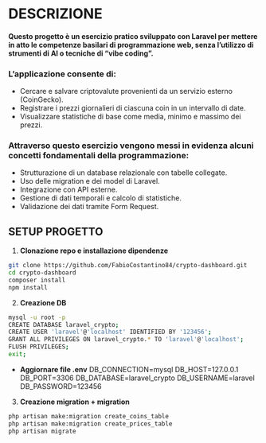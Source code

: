 # DESCRIZIONE

#### Questo progetto è un esercizio pratico sviluppato con Laravel per mettere in atto le competenze basilari di programmazione web, senza l’utilizzo di strumenti di AI o tecniche di “vibe coding”.

### L’applicazione consente di:
- Cercare e salvare criptovalute provenienti da un servizio esterno (CoinGecko).
- Registrare i prezzi giornalieri di ciascuna coin in un intervallo di date.
- Visualizzare statistiche di base come media, minimo e massimo dei prezzi.

### Attraverso questo esercizio vengono messi in evidenza alcuni concetti fondamentali della programmazione:
- Strutturazione di un database relazionale con tabelle collegate.
- Uso delle migration e dei model di Laravel.
- Integrazione con API esterne.
- Gestione di dati temporali e calcolo di statistiche.
- Validazione dei dati tramite Form Request.

## SETUP PROGETTO

1. **Clonazione repo e installazione dipendenze**
```bash
git clone https://github.com/FabioCostantino84/crypto-dashboard.git
cd crypto-dashboard
composer install
npm install
```

2. **Creazione DB**
```bash
mysql -u root -p
CREATE DATABASE laravel_crypto;
CREATE USER 'laravel'@'localhost' IDENTIFIED BY '123456';
GRANT ALL PRIVILEGES ON laravel_crypto.* TO 'laravel'@'localhost';
FLUSH PRIVILEGES;
exit;
```

* **Aggiornare file .env**
DB_CONNECTION=mysql
DB_HOST=127.0.0.1
DB_PORT=3306
DB_DATABASE=laravel_crypto
DB_USERNAME=laravel
DB_PASSWORD=123456

3. **Creazione migration + migration**
```bash
php artisan make:migration create_coins_table
php artisan make:migration create_prices_table
php artisan migrate
```



